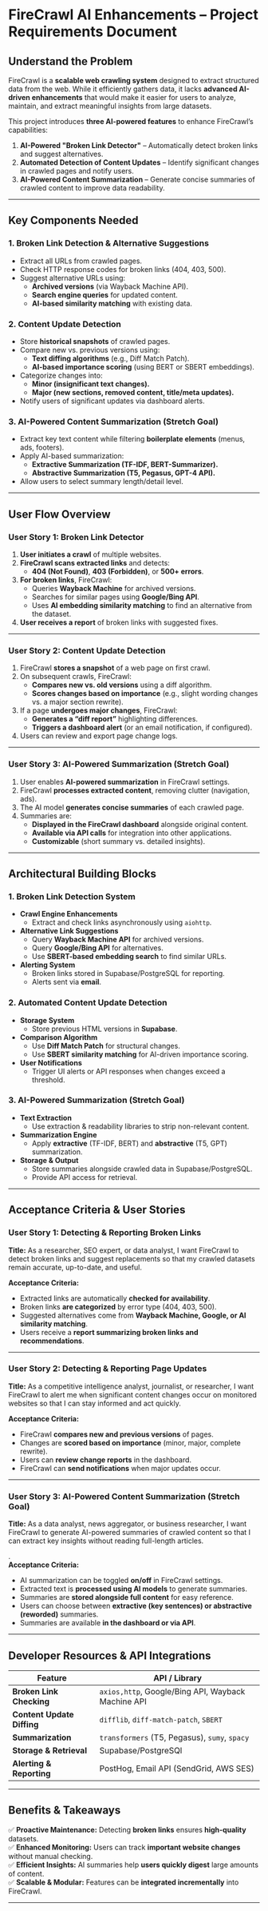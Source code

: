 # **FireCrawl AI Enhancements – Project Requirements Document**

## **Understand the Problem**

FireCrawl is a **scalable web crawling system** designed to extract structured data from the web. While it efficiently gathers data, it lacks **advanced AI-driven enhancements** that would make it easier for users to analyze, maintain, and extract meaningful insights from large datasets.

This project introduces **three AI-powered features** to enhance FireCrawl’s capabilities:

1. **AI-Powered "Broken Link Detector"** – Automatically detect broken links and suggest alternatives.  
2. **Automated Detection of Content Updates** – Identify significant changes in crawled pages and notify users.  
3. **AI-Powered Content Summarization** – Generate concise summaries of crawled content to improve data readability.

---

## **Key Components Needed**

### **1\. Broken Link Detection & Alternative Suggestions**

* Extract all URLs from crawled pages.  
* Check HTTP response codes for broken links (404, 403, 500).  
* Suggest alternative URLs using:  
  * **Archived versions** (via Wayback Machine API).  
  * **Search engine queries** for updated content.  
  * **AI-based similarity matching** with existing data.

### **2\. Content Update Detection**

* Store **historical snapshots** of crawled pages.  
* Compare new vs. previous versions using:  
  * **Text diffing algorithms** (e.g., Diff Match Patch).  
  * **AI-based importance scoring** (using BERT or SBERT embeddings).  
* Categorize changes into:  
  * **Minor (insignificant text changes).**  
  * **Major (new sections, removed content, title/meta updates).**  
* Notify users of significant updates via dashboard alerts.

### **3\. AI-Powered Content Summarization (Stretch Goal)**

* Extract key text content while filtering **boilerplate elements** (menus, ads, footers).  
* Apply AI-based summarization:  
  * **Extractive Summarization (TF-IDF, BERT-Summarizer).**  
  * **Abstractive Summarization (T5, Pegasus, GPT-4 API).**  
* Allow users to select summary length/detail level.

---

## **User Flow Overview**

### **User Story 1: Broken Link Detector**

1. **User initiates a crawl** of multiple websites.  
2. **FireCrawl scans extracted links** and detects:  
   * **404 (Not Found)**, **403 (Forbidden)**, or **500+ errors**.  
3. **For broken links**, FireCrawl:  
   * Queries **Wayback Machine** for archived versions.  
   * Searches for similar pages using **Google/Bing API**.  
   * Uses **AI embedding similarity matching** to find an alternative from the dataset.  
4. **User receives a report** of broken links with suggested fixes.

---

### **User Story 2: Content Update Detection**

1. FireCrawl **stores a snapshot** of a web page on first crawl.  
2. On subsequent crawls, FireCrawl:  
   * **Compares new vs. old versions** using a diff algorithm.  
   * **Scores changes based on importance** (e.g., slight wording changes vs. a major section rewrite).  
3. If a page **undergoes major changes**, FireCrawl:  
   * **Generates a “diff report”** highlighting differences.  
   * **Triggers a dashboard alert** (or an email notification, if configured).  
4. Users can review and export page change logs.

---

### **User Story 3: AI-Powered Summarization (Stretch Goal)**

1. User enables **AI-powered summarization** in FireCrawl settings.  
2. FireCrawl **processes extracted content**, removing clutter (navigation, ads).  
3. The AI model **generates concise summaries** of each crawled page.  
4. Summaries are:  
   * **Displayed in the FireCrawl dashboard** alongside original content.  
   * **Available via API calls** for integration into other applications.  
   * **Customizable** (short summary vs. detailed insights).

---

## **Architectural Building Blocks**

### **1\. Broken Link Detection System**

* **Crawl Engine Enhancements**  
  * Extract and check links asynchronously using `aiohttp`.  
* **Alternative Link Suggestions**  
  * Query **Wayback Machine API** for archived versions.  
  * Query **Google/Bing API** for alternatives.  
  * Use **SBERT-based embedding search** to find similar URLs.  
* **Alerting System**  
  * Broken links stored in Supabase/PostgreSQL for reporting.  
  * Alerts sent via **email**.

### **2\. Automated Content Update Detection**

* **Storage System**  
  * Store previous HTML versions in **Supabase**.  
* **Comparison Algorithm**  
  * Use **Diff Match Patch** for structural changes.  
  * Use **SBERT similarity matching** for AI-driven importance scoring.  
* **User Notifications**  
  * Trigger UI alerts or API responses when changes exceed a threshold.

### **3\. AI-Powered Summarization (Stretch Goal)**

* **Text Extraction**  
  * Use extraction & readability libraries to strip non-relevant content.  
* **Summarization Engine**  
  * Apply **extractive** (TF-IDF, BERT) and **abstractive** (T5, GPT) summarization.  
* **Storage & Output**  
  * Store summaries alongside crawled data in Supabase/PostgreSQL.  
  * Provide API access for retrieval.

---

## **Acceptance Criteria & User Stories**

### **User Story 1: Detecting & Reporting Broken Links**

**Title:** As a researcher, SEO expert, or data analyst, I want FireCrawl to detect broken links and suggest replacements so that my crawled datasets remain accurate, up-to-date, and useful.

**Acceptance Criteria:**

* Extracted links are automatically **checked for availability**.  
* Broken links **are categorized** by error type (404, 403, 500).  
* Suggested alternatives come from **Wayback Machine, Google, or AI similarity matching**.  
* Users receive a **report summarizing broken links and recommendations**.

---

### **User Story 2: Detecting & Reporting Page Updates**

**Title:** As a competitive intelligence analyst, journalist, or researcher, I want FireCrawl to alert me when significant content changes occur on monitored websites so that I can stay informed and act quickly.

**Acceptance Criteria:**

* FireCrawl **compares new and previous versions** of pages.  
* Changes are **scored based on importance** (minor, major, complete rewrite).  
* Users can **review change reports** in the dashboard.  
* FireCrawl can **send notifications** when major updates occur.

---

### **User Story 3: AI-Powered Content Summarization (Stretch Goal)**

**Title:** As a data analyst, news aggregator, or business researcher, I want FireCrawl to generate AI-powered summaries of crawled content so that I can extract key insights without reading full-length articles.

.  
**Acceptance Criteria:**

* AI summarization can be toggled **on/off** in FireCrawl settings.  
* Extracted text is **processed using AI models** to generate summaries.  
* Summaries are **stored alongside full content** for easy reference.  
* Users can choose between **extractive (key sentences) or abstractive (reworded)** summaries.  
* Summaries are available **in the dashboard or via API**.

---

## **Developer Resources & API Integrations**

| Feature | API / Library |
| ----- | ----- |
| **Broken Link Checking** | `axios,http`, Google/Bing API, Wayback Machine API |
| **Content Update Diffing** | `difflib`, `diff-match-patch`, `SBERT` |
| **Summarization** | `transformers` (T5, Pegasus), `sumy`, `spacy` |
| **Storage & Retrieval** | Supabase/PostgreSQl |
| **Alerting & Reporting** | PostHog, Email API (SendGrid, AWS SES) |

---

## **Benefits & Takeaways**

✅ **Proactive Maintenance:** Detecting **broken links** ensures **high-quality** datasets.  
✅ **Enhanced Monitoring:** Users can track **important website changes** without manual checking.  
✅ **Efficient Insights:** AI summaries help **users quickly digest** large amounts of content.  
✅ **Scalable & Modular:** Features can be **integrated incrementally** into FireCrawl.

---

